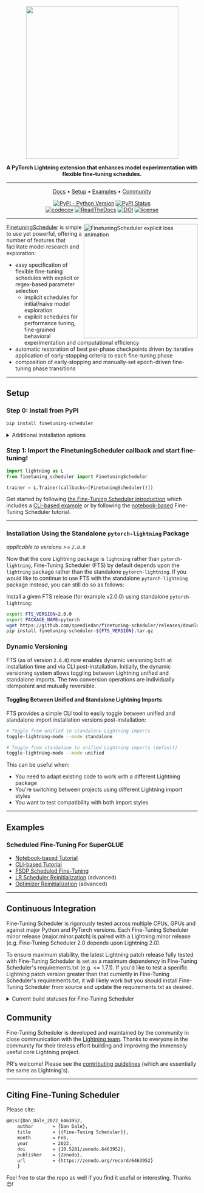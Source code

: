 <div align="center">

<img src="docs/source/_static/images/logos/logo_fts.png" width="401px">

**A PyTorch Lightning extension that enhances model experimentation with flexible fine-tuning schedules.**

______________________________________________________________________

<p align="center">
  <a href="https://finetuning-scheduler.readthedocs.io/en/stable/">Docs</a> •
  <a href="#Setup">Setup</a> •
  <a href="#examples">Examples</a> •
  <a href="#community">Community</a>
</p>

[![PyPI - Python Version](https://img.shields.io/pypi/pyversions/finetuning-scheduler)](https://pypi.org/project/finetuning-scheduler/)
[![PyPI Status](https://badge.fury.io/py/finetuning-scheduler.svg)](https://badge.fury.io/py/finetuning-scheduler)\
[![codecov](https://codecov.io/gh/speediedan/finetuning-scheduler/branch/main/graph/badge.svg?flag=gpu)](https://codecov.io/gh/speediedan/finetuning-scheduler)
[![ReadTheDocs](https://readthedocs.org/projects/finetuning-scheduler/badge/?version=latest)](https://finetuning-scheduler.readthedocs.io/en/stable/)
[![DOI](https://zenodo.org/badge/455666112.svg)](https://zenodo.org/badge/latestdoi/455666112)
[![license](https://img.shields.io/badge/License-Apache%202.0-blue.svg)](https://github.com/speediedan/finetuning-scheduler/blob/master/LICENSE)

</div>

______________________________________________________________________

<img width="300px" src="docs/source/_static/images/fts/fts_explicit_loss_anim.gif" alt="FinetuningScheduler explicit loss animation" align="right"/>

[FinetuningScheduler](https://finetuning-scheduler.readthedocs.io/en/stable/api/finetuning_scheduler.fts.html#finetuning_scheduler.fts.FinetuningScheduler) is simple to use yet powerful, offering a number of features that facilitate model research and exploration:

- easy specification of flexible fine-tuning schedules with explicit or regex-based parameter selection
  - implicit schedules for initial/naive model exploration
  - explicit schedules for performance tuning, fine-grained behavioral experimentation and computational efficiency
- automatic restoration of best per-phase checkpoints driven by iterative application of early-stopping criteria to each fine-tuning phase
- composition of early-stopping and manually-set epoch-driven fine-tuning phase transitions

______________________________________________________________________

## Setup

### Step 0: Install from PyPI

```bash
pip install finetuning-scheduler
```

<!-- following section will be skipped from PyPI description -->

<details>
  <summary>Additional installation options</summary>
    <!-- following section will be skipped from PyPI description -->

#### *Install Optional Packages*

#### To install additional packages required for examples:

```bash
pip install finetuning-scheduler['examples']
```

#### or to include packages for examples, development and testing:

```bash
pip install finetuning-scheduler['all']
```

#### *Source Installation Examples*

#### To install from (editable) source (includes docs as well):

```bash
# FTS pins Lightning to a specific commit for CI and development
# This is similar to PyTorch's approach with Triton.
export USE_CI_COMMIT_PIN="1"

git clone https://github.com/speediedan/finetuning-scheduler.git
cd finetuning-scheduler
python -m pip install -e ".[all]" -r requirements/docs.txt
```

#### Install a specific FTS version from source using the standalone `pytorch-lighting` package:

```bash
export FTS_VERSION=2.6.0
export PACKAGE_NAME=pytorch
git clone -b v${FTS_VERSION} https://github.com/speediedan/finetuning-scheduler
cd finetuning-scheduler
python -m pip install -e ".[all]" -r requirements/docs.txt
```

#### *Latest Docker Image*

Note, publishing of new `finetuning-scheduler` version-specific docker images was paused after the `2.0.2` patch release. If new version-specific images are required, please raise an issue.

![Docker Image Version (tag latest semver)](https://img.shields.io/docker/v/speediedan/finetuning-scheduler/latest?color=%23000080&label=docker)

</details>

<!-- end skipping PyPI description -->

### Step 1: Import the FinetuningScheduler callback and start fine-tuning!

```python
import lightning as L
from finetuning_scheduler import FinetuningScheduler

trainer = L.Trainer(callbacks=[FinetuningScheduler()])
```

Get started by following [the Fine-Tuning Scheduler introduction](https://finetuning-scheduler.readthedocs.io/en/stable/index.html) which includes a [CLI-based example](https://finetuning-scheduler.readthedocs.io/en/stable/index.html#example-scheduled-fine-tuning-for-superglue) or by following the [notebook-based](https://pytorch-lightning.readthedocs.io/en/stable/notebooks/lightning_examples/finetuning-scheduler.html) Fine-Tuning Scheduler tutorial.

______________________________________________________________________

### Installation Using the Standalone `pytorch-lightning` Package

*applicable to versions >= `2.0.0`*

Now that the core Lightning package is `lightning` rather than `pytorch-lightning`, Fine-Tuning Scheduler (FTS) by default depends upon the `lightning` package rather than the standalone `pytorch-lightning`. If you would like to continue to use FTS with the standalone `pytorch-lightning` package instead, you can still do so as follows:

Install a given FTS release (for example v2.0.0) using standalone `pytorch-lightning`:

```bash
export FTS_VERSION=2.0.0
export PACKAGE_NAME=pytorch
wget https://github.com/speediedan/finetuning-scheduler/releases/download/v${FTS_VERSION}/finetuning-scheduler-${FTS_VERSION}.tar.gz
pip install finetuning-scheduler-${FTS_VERSION}.tar.gz
```

### Dynamic Versioning

FTS (as of version `2.6.0`) now enables dynamic versioning both at installation time and via CLI post-installation. Initially, the dynamic versioning system allows toggling between Lightning unified and standalone imports. The two conversion operations are individually idempotent and mutually reversible.

#### Toggling Between Unified and Standalone Lightning Imports

FTS provides a simple CLI tool to easily toggle between unified and standalone import installation versions post-installation:

```bash
# Toggle from unified to standalone Lightning imports
toggle-lightning-mode --mode standalone

# Toggle from standalone to unified Lightning imports (default)
toggle-lightning-mode --mode unified
```

This can be useful when:

- You need to adapt existing code to work with a different Lightning package
- You're switching between projects using different Lightning import styles
- You want to test compatibility with both import styles

______________________________________________________________________

## Examples

### Scheduled Fine-Tuning For SuperGLUE

- [Notebook-based Tutorial](https://pytorch-lightning.readthedocs.io/en/stable/notebooks/lightning_examples/finetuning-scheduler.html)
- [CLI-based Tutorial](https://finetuning-scheduler.readthedocs.io/en/stable/#example-scheduled-fine-tuning-for-superglue)
- [FSDP Scheduled Fine-Tuning](https://finetuning-scheduler.readthedocs.io/en/stable/advanced/fsdp_scheduled_fine_tuning.html)
- [LR Scheduler Reinitialization](https://finetuning-scheduler.readthedocs.io/en/stable/advanced/lr_scheduler_reinitialization.html) (advanced)
- [Optimizer Reinitialization](https://finetuning-scheduler.readthedocs.io/en/stable/advanced/optimizer_reinitialization.html) (advanced)

______________________________________________________________________

## Continuous Integration

Fine-Tuning Scheduler is rigorously tested across multiple CPUs, GPUs and against major Python and PyTorch versions. Each Fine-Tuning Scheduler minor release (major.minor.patch) is paired with a Lightning minor release (e.g. Fine-Tuning Scheduler 2.0 depends upon Lightning 2.0).

To ensure maximum stability, the latest Lightning patch release fully tested with Fine-Tuning Scheduler is set as a maximum dependency in Fine-Tuning Scheduler's requirements.txt (e.g. \<= 1.7.1). If you'd like to test a specific Lightning patch version greater than that currently in Fine-Tuning Scheduler's requirements.txt, it will likely work but you should install Fine-Tuning Scheduler from source and update the requirements.txt as desired.

<details>
  <summary>Current build statuses for Fine-Tuning Scheduler </summary>

| System / (PyTorch/Python ver) |                                                                                                        2.3.1/3.9                                                                                                         |                                                                                                              2.6.0/3.9, 2.6.0/3.12                                                                                                               |
| :---------------------------: | :----------------------------------------------------------------------------------------------------------------------------------------------------------------------------------------------------------------------: | :----------------------------------------------------------------------------------------------------------------------------------------------------------------------------------------------------------------------------------------------: |
|      Linux \[GPUs\*\*\]       |                                                                                                            -                                                                                                             | [![Build Status](https://dev.azure.com//speediedan/finetuning-scheduler/_apis/build/status/Multi-GPU%20&%20Example%20Tests?branchName=main)](https://dev.azure.com/speediedan/finetuning-scheduler/_build/latest?definitionId=1&branchName=main) |
|     Linux (Ubuntu 22.04)      | [![Test](https://github.com/speediedan/finetuning-scheduler/actions/workflows/ci_test-full.yml/badge.svg?branch=main&event=push)](https://github.com/speediedan/finetuning-scheduler/actions/workflows/ci_test-full.yml) |             [![Test](https://github.com/speediedan/finetuning-scheduler/actions/workflows/ci_test-full.yml/badge.svg?branch=main&event=push)](https://github.com/speediedan/finetuning-scheduler/actions/workflows/ci_test-full.yml)             |
|           OSX (14)            | [![Test](https://github.com/speediedan/finetuning-scheduler/actions/workflows/ci_test-full.yml/badge.svg?branch=main&event=push)](https://github.com/speediedan/finetuning-scheduler/actions/workflows/ci_test-full.yml) |             [![Test](https://github.com/speediedan/finetuning-scheduler/actions/workflows/ci_test-full.yml/badge.svg?branch=main&event=push)](https://github.com/speediedan/finetuning-scheduler/actions/workflows/ci_test-full.yml)             |
|        Windows (2022)         | [![Test](https://github.com/speediedan/finetuning-scheduler/actions/workflows/ci_test-full.yml/badge.svg?branch=main&event=push)](https://github.com/speediedan/finetuning-scheduler/actions/workflows/ci_test-full.yml) |             [![Test](https://github.com/speediedan/finetuning-scheduler/actions/workflows/ci_test-full.yml/badge.svg?branch=main&event=push)](https://github.com/speediedan/finetuning-scheduler/actions/workflows/ci_test-full.yml)             |

- \*\* tests run on one RTX 4090 and one RTX 2070

</details>

## Community

Fine-Tuning Scheduler is developed and maintained by the community in close communication with the [Lightning team](https://pytorch-lightning.readthedocs.io/en/stable/governance.html). Thanks to everyone in the community for their tireless effort building and improving the immensely useful core Lightning project.

PR's welcome! Please see the [contributing guidelines](https://finetuning-scheduler.readthedocs.io/en/stable/generated/CONTRIBUTING.html) (which are essentially the same as Lightning's).

______________________________________________________________________

## Citing Fine-Tuning Scheduler

Please cite:

```tex
@misc{Dan_Dale_2022_6463952,
    author       = {Dan Dale},
    title        = {{Fine-Tuning Scheduler}},
    month        = Feb,
    year         = 2022,
    doi          = {10.5281/zenodo.6463952},
    publisher    = {Zenodo},
    url          = {https://zenodo.org/record/6463952}
    }
```

Feel free to star the repo as well if you find it useful or interesting. Thanks 😊!

